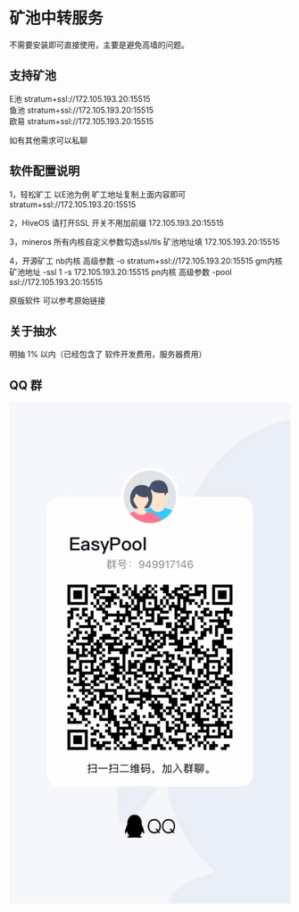 # 矿池中转服务 
不需要安装即可直接使用，主要是避免高墙的问题。

## 支持矿池
E池  stratum+ssl://172.105.193.20:15515  
鱼池  stratum+ssl://172.105.193.20:15515  
欧易  stratum+ssl://172.105.193.20:15515  

如有其他需求可以私聊
## 软件配置说明
1，轻松旷工 以E池为例 
旷工地址复制上面内容即可  stratum+ssl://172.105.193.20:15515  

2，HiveOS
请打开SSL 开关不用加前缀   172.105.193.20:15515 

3，mineros
所有内核自定义参数勾选ssl/tls
矿池地址填   172.105.193.20:15515 

4，开源矿工
nb内核 高级参数 -o stratum+ssl://172.105.193.20:15515 
gm内核 矿池地址 -ssl 1 -s 172.105.193.20:15515
pn内核 高级参数 -pool ssl://172.105.193.20:15515 

原版软件 可以参考原始链接
## 关于抽水
明抽 1% 以内（已经包含了 软件开发费用，服务器费用） 


## QQ 群

![image](qq.jpeg)


